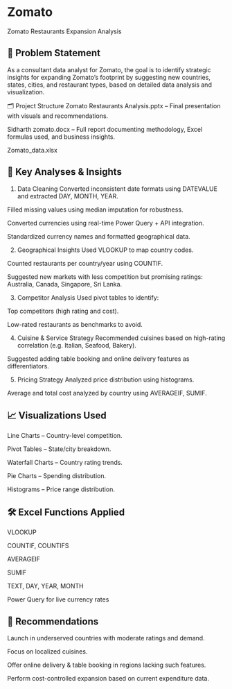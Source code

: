 # Zomato
 Zomato Restaurants Expansion Analysis
 ## 🧩 Problem Statement
As a consultant data analyst for Zomato, the goal is to identify strategic insights for expanding Zomato’s footprint by suggesting new countries, states, cities, and restaurant types, based on detailed data analysis and visualization.

🗂️ Project Structure
Zomato Restaurants Analysis.pptx – Final presentation with visuals and recommendations.

Sidharth zomato.docx – Full report documenting methodology, Excel formulas used, and business insights.

Zomato_data.xlsx 

## 📌 Key Analyses & Insights
1. Data Cleaning
Converted inconsistent date formats using DATEVALUE and extracted DAY, MONTH, YEAR.

Filled missing values using median imputation for robustness.

Converted currencies using real-time Power Query + API integration.

Standardized currency names and formatted geographical data.

2. Geographical Insights
Used VLOOKUP to map country codes.

Counted restaurants per country/year using COUNTIF.

Suggested new markets with less competition but promising ratings: Australia, Canada, Singapore, Sri Lanka.

3. Competitor Analysis
Used pivot tables to identify:

Top competitors (high rating and cost).

Low-rated restaurants as benchmarks to avoid.

4. Cuisine & Service Strategy
Recommended cuisines based on high-rating correlation (e.g. Italian, Seafood, Bakery).

Suggested adding table booking and online delivery features as differentiators.

5. Pricing Strategy
Analyzed price distribution using histograms.

Average and total cost analyzed by country using AVERAGEIF, SUMIF.

## 📈 Visualizations Used
Line Charts – Country-level competition.

Pivot Tables – State/city breakdown.

Waterfall Charts – Country rating trends.

Pie Charts – Spending distribution.

Histograms – Price range distribution.

## 🛠️ Excel Functions Applied
VLOOKUP

COUNTIF, COUNTIFS

AVERAGEIF

SUMIF

TEXT, DAY, YEAR, MONTH

Power Query for live currency rates

## 📍 Recommendations
Launch in underserved countries with moderate ratings and demand.

Focus on localized cuisines.

Offer online delivery & table booking in regions lacking such features.

Perform cost-controlled expansion based on current expenditure data.


